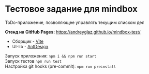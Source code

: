 # Тестовое задание для mindbox

ToDo-приложение, позволяющее управлять текущим списком дел

**Стенд на GitHub Pages:** https://andreyglaz.github.io/mindbox-test/

- Сборщик - [Vite](https://vite.dev/) 
- UI-lib - [AntDesign](https://ant.design/)

Запуск приложения: `npm i && npm run start` \
Запуск тестов `npm run test` \
Настройка git hooks (pre-commit): `npm run preinstall`
